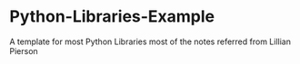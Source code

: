 # Python-Libraries-Example
A template for most Python Libraries most of the notes referred from Lillian Pierson
